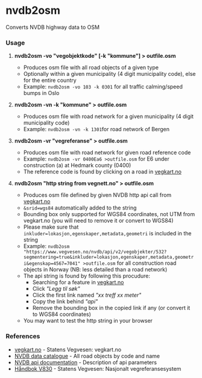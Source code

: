 # nvdb2osm
Converts NVDB highway data to OSM

### Usage
1. **nvdb2osm -vo "vegobjektkode" [-k "kommune"] > outfile.osm**
   - Produces osm file with all road objects of a given type
   - Optionally within a given municipality (4 digit municipality code), else for the entire country
   - Example: `nvdb2osm -vo 103 -k 0301` for all traffic calming/speed bumps in Oslo
  
2. **nvdb2osm -vn -k "kommune" > outfile.osm**
   - Produces osm file with road network for a given municipality (4 digit municipality code)
   - Example: `nvdb2osm -vn -k 1301`for road network of Bergen
  
3. **nvdb2osm -vr "vegreferanse" > outfile.osm**
   - Produces osm file with road network for given road reference code
   - Example: `nvdb2osm -vr 0400Ea6 >outfile.osm` for E6 under construction (a) at Hedmark county (0400)
   - The reference code is found by clicking on a road in [vegkart.no](http://vegkart.no)
  
4. **nvdb2osm "http string from vegnett.no" > outfile.osm**
   - Produces osm file defined by given NVDB http api call from [vegkart.no](http://vegkart.no)
   - `&srid=wgs84` automatically added to the string
   - Bounding box only supported for WGS84 coordinates, not UTM from vegkart.no (you will need to remove it or convert to WGS84)
   - Please make sure that `inkluder=lokasjon,egenskaper,metadata,geometri` is included in the string 
   - Example: `nvdb2osm "https://www.vegvesen.no/nvdb/api/v2/vegobjekter/532?segmentering=true&inkluder=lokasjon,egenskaper,metadata,geometri&egenskap=4567=7041" >outfile.osm` for all construction road objects in Norway (NB: less detailed than a road network)
   - The api string is found by following this procudure:
     - Searching for a feature in [vegkart.no](http://vegkart.no)
     - Click *"Legg til søk"*
     - Click the first link named *"xx treff xx meter"*
     - Copy the link behind *"api"*
     - Remove the bounding box in the copied link if any (or convert it to WGS84 coordinates)
   - You may want to test the http string in your browser
   
### References

* [vegkart.no](http://vegkart.no) - Statens Vegvesen: vegkart.no
* [NVDB data catalogue](http://labs.vegdata.no/nvdb-datakatalog/) - All road objects by code and name
* [NVDB api documentation](https://www.vegvesen.no/nvdb/apidokumentasjon/) - Description of api parameters
* [Håndbok V830](https://www.vegvesen.no/_attachment/61505) - Statens Vegvesen: Nasjonalt vegreferansesystem
